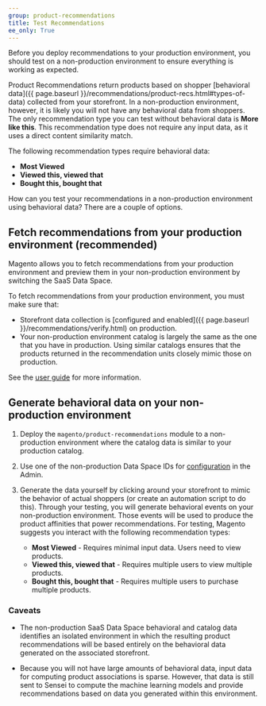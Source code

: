 ```yaml
---
group: product-recommendations
title: Test Recommendations
ee_only: True
---
```


Before you deploy recommendations to your production environment, you should test on a non-production environment to ensure everything is working as expected.

Product Recommendations return products based on shopper [behavioral data]({{ page.baseurl }}/recommendations/product-recs.html#types-of-data) collected from your storefront. In a non-production environment, however, it is likely you will not have any behavioral data from shoppers. The only recommendation type you can test without behavioral data is **More like this**. This recommendation type does not require any input data, as it uses a direct content similarity match.

The following recommendation types require behavioral data:

-  **Most Viewed**
-  **Viewed this, viewed that**
-  **Bought this, bought that**

How can you test your recommendations in a non-production environment using behavioral data? There are a couple of options.

## Fetch recommendations from your production environment (recommended)

Magento allows you to fetch recommendations from your production environment and preview them in your non-production environment by switching the SaaS Data Space.

To fetch recommendations from your production environment, you must make sure that:

-  Storefront data collection is [configured and enabled]({{ page.baseurl }}/recommendations/verify.html) on production.
-  Your non-production environment catalog is largely the same as the one that you have in production. Using similar catalogs ensures that the products returned in the recommendation units closely mimic those on production.

See the [user guide](https://docs.magento.com/user-guide/marketing/recommendation-change-source.html) for more information.

## Generate behavioral data on your non-production environment

1. Deploy the `magento/product-recommendations` module to a non-production environment where the catalog data is similar to your production catalog.

1. Use one of the non-production Data Space IDs for [configuration](https://docs.magento.com/m2/ce/user_guide/configuration/services/saas.html) in the Admin.

1. Generate the data yourself by clicking around your storefront to mimic the behavior of actual shoppers (or create an automation script to do this). Through your testing, you will generate behavioral events on your non-production environment. Those events will be used to produce the product affinities that power recommendations. For testing, Magento suggests you interact with the following recommendation types:

   -  **Most Viewed** - Requires minimal input data. Users need to view products.
   -  **Viewed this, viewed that** - Requires multiple users to view multiple products.
   -  **Bought this, bought that** - Requires multiple users to purchase multiple products.

### Caveats

-  The non-production SaaS Data Space behavioral and catalog data identifies an isolated environment in which the resulting product recommendations will be based entirely on the behavioral data generated on the associated storefront.

-  Because you will not have large amounts of behavioral data, input data for computing product associations is sparse. However, that data is still sent to Sensei to compute the machine learning models and provide recommendations based on data you generated within this environment.

